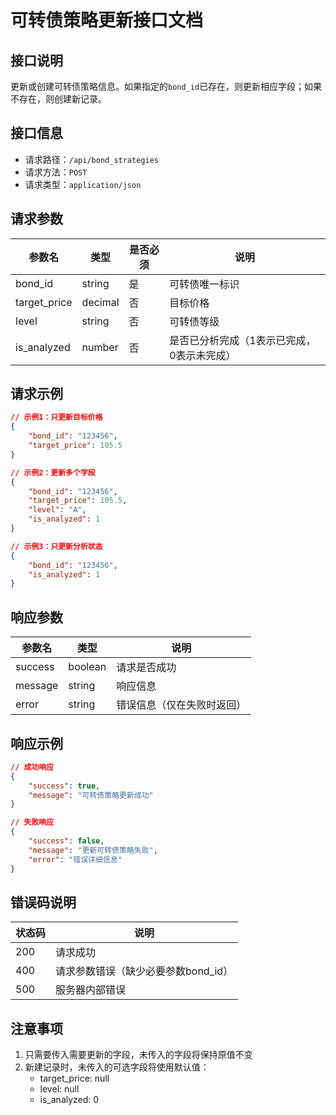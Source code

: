 # 可转债策略更新接口文档

## 接口说明
更新或创建可转债策略信息。如果指定的`bond_id`已存在，则更新相应字段；如果不存在，则创建新记录。

## 接口信息
- 请求路径：`/api/bond_strategies`
- 请求方法：`POST`
- 请求类型：`application/json`

## 请求参数

| 参数名 | 类型 | 是否必须 | 说明 |
|--------|------|----------|------|
| bond_id | string | 是 | 可转债唯一标识 |
| target_price | decimal | 否 | 目标价格 |
| level | string | 否 | 可转债等级 |
| is_analyzed | number | 否 | 是否已分析完成（1表示已完成，0表示未完成）|

## 请求示例

```json
// 示例1：只更新目标价格
{
    "bond_id": "123456",
    "target_price": 105.5
}

// 示例2：更新多个字段
{
    "bond_id": "123456",
    "target_price": 105.5,
    "level": "A",
    "is_analyzed": 1
}

// 示例3：只更新分析状态
{
    "bond_id": "123456",
    "is_analyzed": 1
}
```

## 响应参数

| 参数名 | 类型 | 说明 |
|--------|------|------|
| success | boolean | 请求是否成功 |
| message | string | 响应信息 |
| error | string | 错误信息（仅在失败时返回）|

## 响应示例

```json
// 成功响应
{
    "success": true,
    "message": "可转债策略更新成功"
}

// 失败响应
{
    "success": false,
    "message": "更新可转债策略失败",
    "error": "错误详细信息"
}
```

## 错误码说明

| 状态码 | 说明 |
|--------|------|
| 200 | 请求成功 |
| 400 | 请求参数错误（缺少必要参数bond_id）|
| 500 | 服务器内部错误 |

## 注意事项
1. 只需要传入需要更新的字段，未传入的字段将保持原值不变
2. 新建记录时，未传入的可选字段将使用默认值：
   - target_price: null
   - level: null
   - is_analyzed: 0 